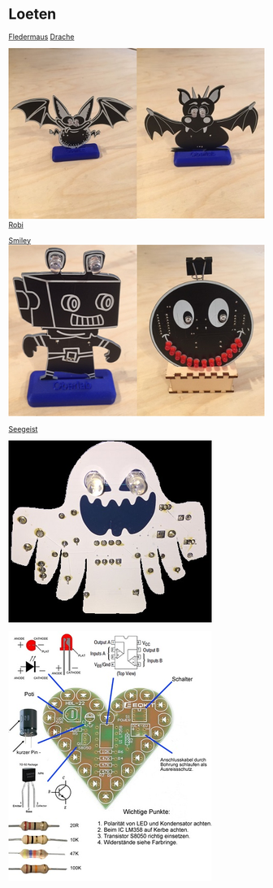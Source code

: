 # Loeten

[Fledermaus](https://github.com/frankyhub/Loeten/blob/main/Fledermaus/Fledermaus.pdf) 
[Drache](https://github.com/frankyhub/Loeten/blob/main/Drache/Drache.pdf)

![pic](https://github.com/frankyhub/Loeten/blob/main/fldr.jpg)[Robi](https://github.com/frankyhub/Loeten/blob/main/Robi/RobiRGB.pdf)  

[Smiley](https://github.com/frankyhub/Loeten/blob/main/Smiley/Smiley.pdf)![pic](https://github.com/frankyhub/Loeten/blob/main/rosm.png)

[Seegeist](https://github.com/frankyhub/Loeten/blob/main/SeegeistNE555/Seegeist.pdf)

![pic](https://github.com/frankyhub/Loeten/blob/main/geist2.jpg)

![Blinkewndes Herz](https://github.com/frankyhub/Loeten/blob/main/Herz/herzkl.jpg)


